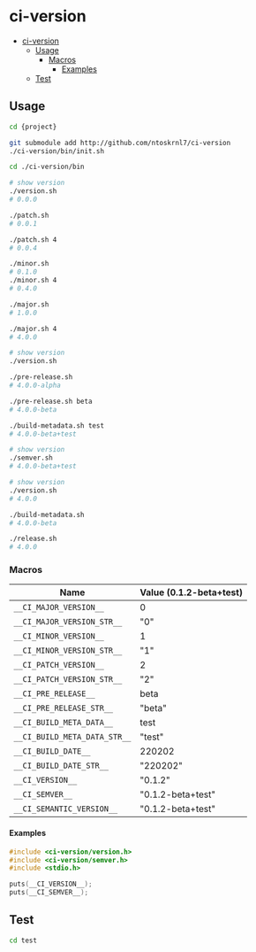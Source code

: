 # ci-version

- [ci-version](#ci-version)
  - [Usage](#usage)
    - [Macros](#macros)
      - [Examples](#examples)
  - [Test](#test)

## Usage

```bash
cd {project}

git submodule add http://github.com/ntoskrnl7/ci-version
./ci-version/bin/init.sh

cd ./ci-version/bin

# show version
./version.sh
# 0.0.0

./patch.sh
# 0.0.1

./patch.sh 4
# 0.0.4

./minor.sh
# 0.1.0
./minor.sh 4
# 0.4.0

./major.sh
# 1.0.0

./major.sh 4
# 4.0.0

# show version
./version.sh

./pre-release.sh
# 4.0.0-alpha

./pre-release.sh beta
# 4.0.0-beta

./build-metadata.sh test
# 4.0.0-beta+test

# show version
./semver.sh
# 4.0.0-beta+test

# show version
./version.sh
# 4.0.0

./build-metadata.sh
# 4.0.0-beta

./release.sh
# 4.0.0
```

### Macros

| Name                         | Value  (0.1.2-beta+test) |
| ---------------------------- | ------------------------ |
| `__CI_MAJOR_VERSION__`       | 0                        |
| `__CI_MAJOR_VERSION_STR__`   | "0"                      |
| `__CI_MINOR_VERSION__`       | 1                        |
| `__CI_MINOR_VERSION_STR__`   | "1"                      |
| `__CI_PATCH_VERSION__`       | 2                        |
| `__CI_PATCH_VERSION_STR__`   | "2"                      |
| `__CI_PRE_RELEASE__`         | beta                     |
| `__CI_PRE_RELEASE_STR__`     | "beta"                   |
| `__CI_BUILD_META_DATA__`     | test                     |
| `__CI_BUILD_META_DATA_STR__` | "test"                   |
| `__CI_BUILD_DATE__`          | 220202                   |
| `__CI_BUILD_DATE_STR__`      | "220202"                 |
| `__CI_VERSION__`             | "0.1.2"                  |
| `__CI_SEMVER__`              | "0.1.2-beta+test"        |
| `__CI_SEMANTIC_VERSION__`    | "0.1.2-beta+test"        |

#### Examples

```C
#include <ci-version/version.h>
#include <ci-version/semver.h>
#include <stdio.h>

puts(__CI_VERSION__);
puts(__CI_SEMVER__);
```

## Test

```bash
cd test

````